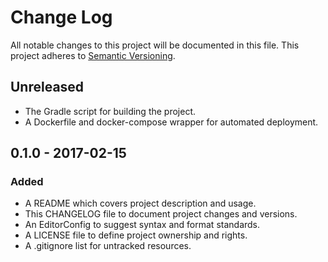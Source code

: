 # Change Log

All notable changes to this project will be documented in this file. This
project adheres to [Semantic Versioning](http://semver.org).

## Unreleased

  - The Gradle script for building the project.
  - A Dockerfile and docker-compose wrapper for automated deployment.


## 0.1.0 - 2017-02-15

### Added

  - A README which covers project description and usage.
  - This CHANGELOG file to document project changes and versions.
  - An EditorConfig to suggest syntax and format standards.
  - A LICENSE file to define project ownership and rights.
  - A .gitignore list for untracked resources.
